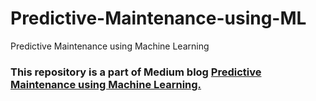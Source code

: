 # Predictive-Maintenance-using-ML
Predictive Maintenance using Machine Learning

### This repository is a part of Medium blog <a href="https://medium.com/@Medini_2020/predictive-maintenance-using-machine-learning-3d8b62d5df8e">Predictive Maintenance using Machine Learning.
